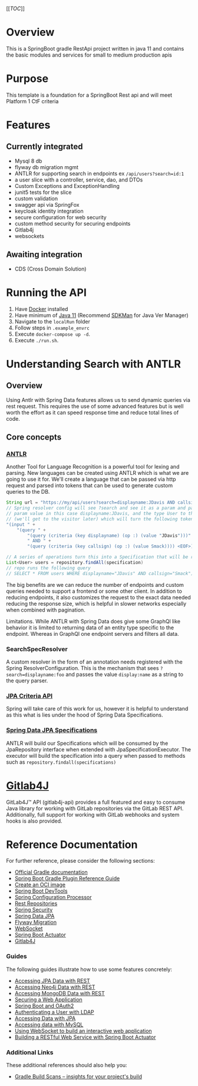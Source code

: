 [[_TOC_]]

# Overview

This is a SpringBoot gradle RestApi project written in java 11 and contains the basic modules and services for
small to medium production apis

# Purpose

This template is a foundation for a SpringBoot Rest api and will meet
Platform 1 CtF criteria

# Features

## Currently integrated

- Mysql 8 db
- flyway db migration mgmt
- ANTLR for supporting search in endpoints ex `/api/users?search=id:1`
- a user slice with a controller, service, dao, and DTOs
- Custom Exceptions and ExceptionHandling
- junit5 tests for the slice
- custom validation
- swagger api via SpringFox
- keycloak identity integration
- secure configuration for web security
- custom method security for securing endpoints
- Gitlab4j 
- websockets

## Awaiting integration

- CDS (Cross Domain Solution)

# Running the API

1. Have [Docker](https://docs.docker.com/get-docker/) installed  
1. Have minimum of [Java 11](https://adoptopenjdk.net/) (Recommend [SDKMan](https://sdkman.io/) for Java Ver Manager)
1. Navigate to the `localRun` folder
1. Follow steps in `.example_envrc`
1. Execute `docker-compose up -d`.
1. Execute `./run.sh`.

# Understanding Search with ANTLR

## Overview

Using Antlr with Spring Data features allows us to send dynamic queries via rest request.
This requires the use of some advanced features but is well worth the effort as it can
speed response time and reduce total lines of code.

## Core concepts

### [ANTLR](https://www.antlr.org/)

Another Tool for Language Recognition is a powerful tool for lexing and parsing.
New languages can be created using ANTLR which is what we are going to use it for.
We'll create a language that can be passed via http request and parsed into tokens that
can be used to generate custom queries to the DB.

```java
String url = "https://my/api/users?search=displayname:JDavis AND callsign:Smack"
// Spring resolver config will see ?search and see it as a param and pass the
// param value in this case displayname:JDavis, and the type User to the ANTLR query visitor
// (we'll get to the visitor later) which will turn the following tokens
"(input " +
    "(query " +
        "(query (criteria (key displayname) (op :) (value "JDavis")))" +
        " AND " +
        "(query (criteria (key callsign) (op :) (value Smack)))) <EOF>)";

// A series of operations turn this into a Specification that will be run like so
List<User> users = repository.findAll(specification)
// repo runs the following query
// SELECT * FROM users WHERE displayname="JDavis" AND callsign="Smack")
```

The big benefits are we can reduce the number of endpoints and custom queries needed to support
a frontend or some other client. In addition to reducing endpoints, it also customizes the request
to the exact data needed reducing the response size, which is helpful in slower networks especially
when combined with pagination.

Limitations. While ANTLR with Spring Data does give some GraphQl like behavior it is limited to returning data of an
entity type specific to the endpoint. Whereas in GraphQl one endpoint servers and filters all data.

### SearchSpecResolver

A custom resolver in the form of an annotation needs registered with the Spring ResolverConfiguration.
This is the mechanism that sees `?search=displayname:foo` and passes the value `display:name`
as a string to the query parser.

### [JPA Criteria API](https://dev.to/igagrock/programmatic-criteria-queries-using-jpa-criteria-api-1h65)

Spring will take care of this work for us, however it is helpful to understand as this what is lies
under the hood of Spring Data Specifications.

### [Spring Data JPA Specifications](https://spring.io/blog/2011/04/26/advanced-spring-data-jpa-specifications-and-querydsl/)

ANTLR will build our Specifications which will be consumed by the JpaRepository interface when extended
with JpaSpecificationExecutor<Entity Type>. The executor will build the specification into a query
when passed to methods such as `repository.findall(specifications)`

# [Gitlab4J](https://github.com/gitlab4j/gitlab4j-api)

GitLab4J™ API (gitlab4j-api) provides a full featured and easy to consume Java library for working with GitLab 
repositories via the GitLab REST API. Additionally, full support for working with GitLab webhooks and system hooks 
is also provided.

# Reference Documentation

For further reference, please consider the following sections:

- [Official Gradle documentation](https://docs.gradle.org)
- [Spring Boot Gradle Plugin Reference Guide](https://docs.spring.io/spring-boot/docs/2.4.1/gradle-plugin/reference/html/)
- [Create an OCI image](https://docs.spring.io/spring-boot/docs/2.4.1/gradle-plugin/reference/html/#build-image)
- [Spring Boot DevTools](https://docs.spring.io/spring-boot/docs/2.4.1/reference/htmlsingle/#using-boot-devtools)
- [Spring Configuration Processor](https://docs.spring.io/spring-boot/docs/2.4.1/reference/htmlsingle/#configuration-metadata-annotation-processor)
- [Rest Repositories](https://docs.spring.io/spring-boot/docs/2.4.1/reference/htmlsingle/#howto-use-exposing-spring-data-repositories-rest-endpoint)
- [Spring Security](https://docs.spring.io/spring-boot/docs/2.4.1/reference/htmlsingle/#boot-features-security)
- [Spring Data JPA](https://docs.spring.io/spring-boot/docs/2.4.1/reference/htmlsingle/#boot-features-jpa-and-spring-data)
- [Flyway Migration](https://docs.spring.io/spring-boot/docs/2.4.1/reference/htmlsingle/#howto-execute-flyway-database-migrations-on-startup)
- [WebSocket](https://docs.spring.io/spring-boot/docs/2.4.1/reference/htmlsingle/#boot-features-websockets)
- [Spring Boot Actuator](https://docs.spring.io/spring-boot/docs/2.4.1/reference/htmlsingle/#production-ready)
- [Gitlab4J](https://github.com/gitlab4j/gitlab4j-api)

### Guides

The following guides illustrate how to use some features concretely:

- [Accessing JPA Data with REST](https://spring.io/guides/gs/accessing-data-rest/)
- [Accessing Neo4j Data with REST](https://spring.io/guides/gs/accessing-neo4j-data-rest/)
- [Accessing MongoDB Data with REST](https://spring.io/guides/gs/accessing-mongodb-data-rest/)
- [Securing a Web Application](https://spring.io/guides/gs/securing-web/)
- [Spring Boot and OAuth2](https://spring.io/guides/tutorials/spring-boot-oauth2/)
- [Authenticating a User with LDAP](https://spring.io/guides/gs/authenticating-ldap/)
- [Accessing Data with JPA](https://spring.io/guides/gs/accessing-data-jpa/)
- [Accessing data with MySQL](https://spring.io/guides/gs/accessing-data-mysql/)
- [Using WebSocket to build an interactive web application](https://spring.io/guides/gs/messaging-stomp-websocket/)
- [Building a RESTful Web Service with Spring Boot Actuator](https://spring.io/guides/gs/actuator-service/)

### Additional Links

These additional references should also help you:

- [Gradle Build Scans – insights for your project's build](https://scans.gradle.com#gradle)
